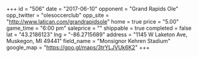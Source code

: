 +++
id = "506"
date = "2017-06-10"
opponent = "Grand Rapids Ole"
opp_twitter = "olesoccerclub"
opp_site = "http://www.latican.com/grandrapidsole"
home = true
price = "5.00"
game_time = "6:00 pm"
saleprice = ""
shippable = true
completed = false
lat = "43.2186123"
lng = "-86.2715689"
address = "1145 W Laketon Ave, Muskegon, MI 49441"
field_name = "Monsignor Kehren Stadium"
google_map = "https://goo.gl/maps/3trYLJVUk6K2"
+++
